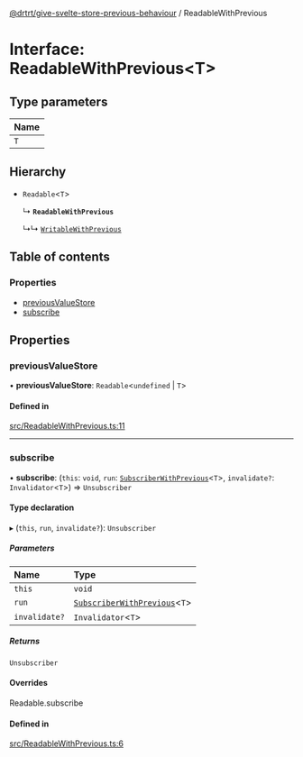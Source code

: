 [@drtrt/give-svelte-store-previous-behaviour](../README.md) / ReadableWithPrevious

# Interface: ReadableWithPrevious\<T\>

## Type parameters

| Name |
| :------ |
| `T` |

## Hierarchy

- `Readable`\<`T`\>

  ↳ **`ReadableWithPrevious`**

  ↳↳ [`WritableWithPrevious`](WritableWithPrevious.md)

## Table of contents

### Properties

- [previousValueStore](ReadableWithPrevious.md#previousvaluestore)
- [subscribe](ReadableWithPrevious.md#subscribe)

## Properties

### previousValueStore

• **previousValueStore**: `Readable`\<`undefined` \| `T`\>

#### Defined in

[src/ReadableWithPrevious.ts:11](https://github.com/drtrt-org/give-svelte-store-previous-behaviour/blob/65b8576/src/ReadableWithPrevious.ts#L11)

___

### subscribe

• **subscribe**: (`this`: `void`, `run`: [`SubscriberWithPrevious`](../README.md#subscriberwithprevious)\<`T`\>, `invalidate?`: `Invalidator`\<`T`\>) => `Unsubscriber`

#### Type declaration

▸ (`this`, `run`, `invalidate?`): `Unsubscriber`

##### Parameters

| Name | Type |
| :------ | :------ |
| `this` | `void` |
| `run` | [`SubscriberWithPrevious`](../README.md#subscriberwithprevious)\<`T`\> |
| `invalidate?` | `Invalidator`\<`T`\> |

##### Returns

`Unsubscriber`

#### Overrides

Readable.subscribe

#### Defined in

[src/ReadableWithPrevious.ts:6](https://github.com/drtrt-org/give-svelte-store-previous-behaviour/blob/65b8576/src/ReadableWithPrevious.ts#L6)
